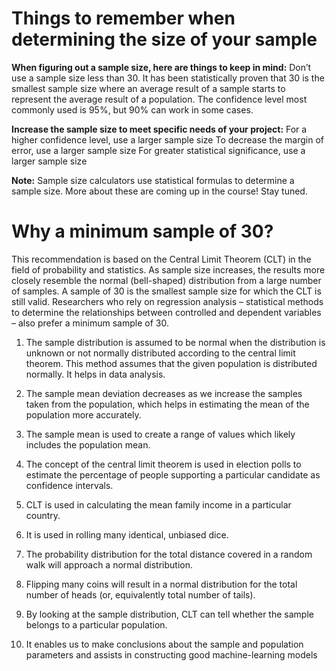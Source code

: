 # Things to remember when determining the size of your sample
**When figuring out a sample size, here are things to keep in mind:**
Don’t use a sample size less than 30. It has been statistically proven that 30 is the smallest sample size where an average result of a sample starts to represent the average result of a population.
The confidence level most commonly used is 95%, but 90% can work in some cases. 

**Increase the sample size to meet specific needs of your project:**
For a higher confidence level, use a larger sample size
To decrease the margin of error, use a larger sample size
For greater statistical significance, use a larger sample size

**Note:** Sample size calculators use statistical formulas to determine a sample size. More about these are coming up in the course!  Stay tuned.

# Why a minimum sample of 30?
This recommendation is based on the Central Limit Theorem (CLT) in the field of probability and statistics. As sample size increases, the results more closely resemble the normal (bell-shaped) distribution from a large number of samples. A sample of 30 is the smallest sample size for which the CLT is still valid. Researchers who rely on regression analysis – statistical methods to determine the relationships between controlled and dependent variables – also prefer a minimum sample of 30.


1. The sample distribution is assumed to be normal when the distribution is unknown or not normally distributed according to the central limit theorem. This method assumes that the given population is distributed normally. It helps in data analysis.

2. The sample mean deviation decreases as we increase the samples taken from the population, which helps in estimating the mean of the population more accurately.

3. The sample mean is used to create a range of values which likely includes the population mean.

4. The concept of the central limit theorem is used in election polls to estimate the percentage of people supporting a particular candidate as confidence intervals.

5. CLT is used in calculating the mean family income in a particular country.

6. It is used in rolling many identical, unbiased dice.

7. The probability distribution for the total distance covered in a random walk will approach a normal distribution.

8. Flipping many coins will result in a normal distribution for the total number of heads (or, equivalently total number of tails).

9. By looking at the sample distribution, CLT can tell whether the sample belongs to a particular population.

10. It enables us to make conclusions about the sample and population parameters and assists in constructing good machine-learning models
